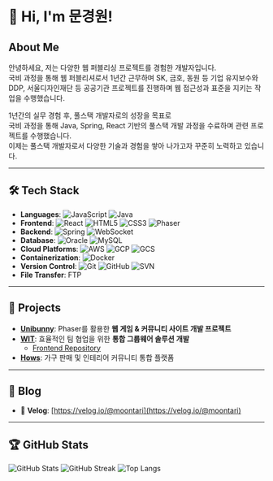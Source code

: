 # 👋 Hi, I'm 문경원! 

## About Me
안녕하세요, 저는 다양한 웹 퍼블리싱 프로젝트를 경험한 개발자입니다.  
국비 과정을 통해 웹 퍼블리셔로서 1년간 근무하며 SK, 금호, 동원 등 기업 유지보수와  
DDP, 서울디자인재단 등 공공기관 프로젝트를 진행하며 웹 접근성과 표준을 지키는 작업을 수행했습니다.  

1년간의 실무 경험 후, 풀스택 개발자로의 성장을 목표로  
국비 과정을 통해 Java, Spring, React 기반의 풀스택 개발 과정을 수료하며 관련 프로젝트를 수행했습니다.  
이제는 풀스택 개발자로서 다양한 기술과 경험을 쌓아 나가고자 꾸준히 노력하고 있습니다.

---

## 🛠️ Tech Stack
- **Languages**: ![JavaScript](https://img.shields.io/badge/-JavaScript-F7DF1E?style=flat-square&logo=javascript&logoColor=black) ![Java](https://img.shields.io/badge/-Java-007396?style=flat-square&logo=java&logoColor=white)
- **Frontend**: ![React](https://img.shields.io/badge/-React-61DAFB?style=flat-square&logo=react&logoColor=black) ![HTML5](https://img.shields.io/badge/-HTML5-E34F26?style=flat-square&logo=html5&logoColor=white) ![CSS3](https://img.shields.io/badge/-CSS3-1572B6?style=flat-square&logo=css3) ![Phaser](https://img.shields.io/badge/-Phaser-000000?style=flat-square&logo=phaser&logoColor=white)
- **Backend**: ![Spring](https://img.shields.io/badge/-Spring-6DB33F?style=flat-square&logo=spring&logoColor=white) ![WebSocket](https://img.shields.io/badge/-WebSocket-000000?style=flat-square&logo=websocket&logoColor=white)
- **Database**: ![Oracle](https://img.shields.io/badge/-Oracle-F80000?style=flat-square&logo=oracle) ![MySQL](https://img.shields.io/badge/-MySQL-4479A1?style=flat-square&logo=mysql&logoColor=white)
- **Cloud Platforms**: ![AWS](https://img.shields.io/badge/-AWS-232F3E?style=flat-square&logo=amazon-aws&logoColor=white) ![GCP](https://img.shields.io/badge/-GCP-4285F4?style=flat-square&logo=google-cloud&logoColor=white) ![GCS](https://img.shields.io/badge/-GCS-4285F4?style=flat-square&logo=google-cloud&logoColor=white)
- **Containerization**: ![Docker](https://img.shields.io/badge/-Docker-2496ED?style=flat-square&logo=docker&logoColor=white)
- **Version Control**: ![Git](https://img.shields.io/badge/-Git-F05032?style=flat-square&logo=git&logoColor=white) ![GitHub](https://img.shields.io/badge/-GitHub-181717?style=flat-square&logo=github) ![SVN](https://img.shields.io/badge/-SVN-809CC9?style=flat-square&logo=subversion&logoColor=white)
- **File Transfer**: FTP

---

## 🧩 Projects
- **[Unibunny](https://github.com/Moontari-96/Unibunny)**: Phaser를 활용한 **웹 게임 & 커뮤니티 사이트 개발 프로젝트**
- **[WIT](https://github.com/Moontari-96/WIT)**: 효율적인 팀 협업을 위한 **통합 그룹웨어 솔루션 개발**
  - [Frontend Repository](https://github.com/Moontari-96/WIT_Front_End)
- **[Hows](https://github.com/seunghye00/Hows)**: 가구 판매 및 인테리어 커뮤니티 통합 플랫폼

---

## 📝 Blog
- 📖 **Velog**: [https://velog.io/@moontari](https://velog.io/@moontari)

---

## 🏆 GitHub Stats
![GitHub Stats](https://github-readme-stats.vercel.app/api?username=Moontari-96&show_icons=true&theme=dracula)
![GitHub Streak](https://streak-stats.demolab.com/?user=Moontari-96&theme=dracula)
![Top Langs](https://github-readme-stats.vercel.app/api/top-langs/?username=Moontari-96&layout=compact&theme=dracula)
